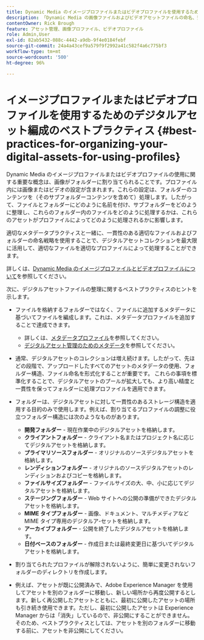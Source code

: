 ```yaml
---
title: Dynamic Media のイメージプロファイルまたはビデオプロファイルを使用するためのデジタルアセット編成のベストプラクティス
description: 「Dynamic Media の画像ファイルおよびビデオアセットファイルの命名、整理および管理に関するヒントとベストプラクティス。」
contentOwner: Rick Brough
feature: アセット管理、画像プロファイル、ビデオプロファイル
role: Admin,User
exl-id: 82ab5432-088c-4442-a9db-9f4e0184febf
source-git-commit: 24a4a43cef9a579f9f2992a41c582f4a6c775bf3
workflow-type: tm+mt
source-wordcount: '500'
ht-degree: 96%

---
```


# イメージプロファイルまたはビデオプロファイルを使用するためのデジタルアセット編成のベストプラクティス {#best-practices-for-organizing-your-digital-assets-for-using-profiles}

Dynamic Media のイメージプロファイルまたはビデオプロファイルの使用に関する重要な概念は、画像がフォルダーに割り当てられることです。プロファイル内には画像またはビデオの設定が含まれます。これらの設定は、フォルダーのコンテンツを（そのサブフォルダーコンテンツを含めて）処理します。したがって、ファイルとフォルダーにどのように名前を付け、サブフォルダーをどのように整理し、これらのフォルダー内のファイルをどのように処理するかは、これらのアセットがプロファイルによってどのように処理されるかに影響します。

適切なメタデータプラクティスと一緒に、一貫性のある適切なファイルおよびフォルダーの命名戦略を使用することで、デジタルアセットコレクションを最大限に活用して、適切なファイルを適切なプロファイルによって処理することができます。

詳しくは、[Dynamic Media のイメージプロファイルとビデオプロファイルについて](about-image-video-profiles.md)を参照してください。

次に、デジタルアセットファイルの整理に関するベストプラクティスのヒントを示します。

* ファイルを格納するフォルダーではなく、ファイルに追加するメタデータに基づいてファイルを編成します。これは、メタデータプロファイルを追加することで達成できます。

   * 詳しくは、[メタデータプロファイル](/help/assets/metadata-profiles.md)を参照してください。
   * [デジタルアセット管理のためのメタデータ](/help/assets/manage-metadata.md)を参照してください。

* 通常、デジタルアセットのコレクションは増え続けます。したがって、先ほどの段階で、アップロードしたすべてのアセットのメタデータの使用、フォルダー構造、ファイル命名を形式化することが重要です。 これらの事項を標準化することで、デジタルアセットのプールが拡大しても、より高い精度と一貫性を保ってフォルダーに処理プロファイルを適用できます。
* フォルダーは、デジタルアセットに対して一貫性のあるストレージ構造を適用する目的のみで使用します。例えば、割り当てるプロファイルの調整に役立つフォルダー構造には次のようなものがあります。

   * **開発フォルダー** - 現在作業中のデジタルアセットを格納します。
   * **クライアントフォルダー** - クライアント名またはプロジェクト名に応じてデジタルアセットを格納します。
   * **プライマリソースフォルダー** - オリジナルのソースデジタルアセットを格納します。
   * **レンディションフォルダー** - オリジナルのソースデジタルアセットのレンディションおよびコピーを格納します。
   * **ファイルサイズフォルダー** - ファイルサイズの大、中、小に応じてデジタルアセットを格納します。
   * **ステージングフォルダー** - Web サイトへの公開の準備ができたデジタルアセットを格納します。
   * **MIME タイプフォルダー** - 画像、ドキュメント、マルチメディアなど MIME タイプ専用のデジタルア-セットを格納します。
   * **アーカイブフォルダー** - 公開を終了したデジタルアセットを格納します。
   * **日付ベースのフォルダー** - 作成日または最終変更日に基づいてデジタルアセットを格納します。

* 割り当てられたプロファイルが解除されないように、簡単に変更されないフォルダーのディレクトリを作成します。
* 例えば、アセットが既に公開済みで、Adobe Experience Manager を使用してアセットを別のフォルダーに移動し、新しい場所から再度公開するとします。新しく再公開したアセットとともに、最初に公開したアセットの場所も引き続き使用できます。ただし、最初に公開したアセットは Experience Manager からは「消失」しているので、非公開にすることができません。そのため、ベストプラクティスとしては、アセットを別のフォルダーに移動する前に、アセットを非公開にしてください。
